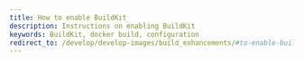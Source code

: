 ```yaml
---
title: How to enable BuildKit
description: Instructions on enabling BuildKit
keywords: BuildKit, docker build, configuration
redirect_to: /develop/develop-images/build_enhancements/#to-enable-buildkit-builds
---
```

